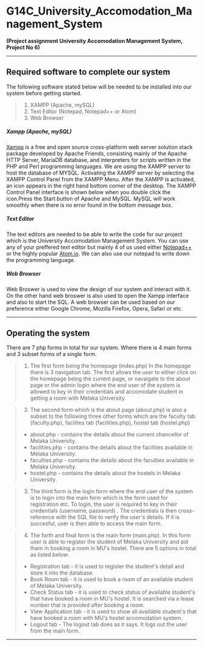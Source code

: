 # **G14C_University_Accomodation_Management_System**
**(Project assignment University Accomodation Management System, Project No 6)**

---
## **Required software to complete our system**

The following software stated below will be needed to be installed into our system before getting started.
>1. XAMPP (Apache, mySQL)
>2. Text Editor (Notepad, Notepad++ or Atom)
>3. Web Browser

##### Xampp (Apache, mySQL)
[Xampp](https://www.apachefriends.org/index.html ) is a free and open source cross-platform web server solution stack package developed by Apache Friends, consisting mainly of the Apache HTTP Server, MariaDB database, and interpreters for scripts written in the PHP and Perl programming languages. We are using the XAMPP server to host the database of MYSQL. Activating the XAMPP server by selecting the XAMPP Control Panel from the XAMPP Menu. After the XAMPP is activated, an icon       appears in the right hand bottom corner of the desktop. The XAMPP Control Panel interface is shown below when you double click the icon.Press the Start button of Apache and MySQL. MySQL will work smoothly when there is no error found in the bottom message box.

##### Text Editor
The text editors are needed to be able to write the code for our project which is the University Accomodation Management System. You can use any of your preffered text editor but mainly 4 of us used either [Notepad++](https://notepad-plus-plus.org/)  or the highly popular [Atom.io](https://atom.io/). We can also use our notepad to write down the programming language.  

##### Web Browser
Web Broswer is used to view the design of our system and interact with it. On the other hand web broswer is also used to open the Xampp interface and also to start the SQL. A web browser can be used based on our preference either Google Chrome, Mozilla Firefox, Opera, Safari or etc.

---
## **Operating the system**

There are 7 php forms in total for our system. Where there is 4 main forms and 3 subset forms of a single form.

>1. The first form being the homepage (index.php) In the homepage there is 3 navigation tab. The first allows the user to either click on the homepage being the current page, or navaigate to the about page or the admin login where the end user of the system is allowed to key in their credentials and accomodate student in getting a room with Melaka University.

>2. The second form which is the about page (about.php) is also a subset to the following three other forms which are the faculty tab (faculty.php), facilites tab (facilities.php), hostel tab (hostel.php)
>- about.php - contains the details about the current chancellor of Melaka University.
>- facilities.php - contains the details about the facilities available in Melaka University.
>- faculties.php - contains the details about the faculties available in Melaka University.
>- hostel.php - contains the details about the hostels in Melaka University.

>3. The third form is the login form where the end user of the system is to login into the main form which is the form used for registration etc. 
> To login, the user is required to key in their credentials (username, password)
. The credentials is then cross-reference with the SQL file to verify the user's details. If it is succesful, user is then able to access the main form.

>4. The forth and final form is the main form (main.php). In this form user is able to register the student of Melaka University and aid them in booking a room in MU's hostel. There are 5 options in total as listed below:
>- Registration tab - it is used to register the student's detail and store it into the database.
>- Book Room tab - it is used to book a room of an available student of Melaka University.
>- Check Status tab - it is used to check status of available student's that have booked a room in MU's hostel. It is searched via a lease number that is provided after booking a room.
>- View Application tab - it is used to show all available student's that have booked a room with MU's hostel accomodation system.
>- Logout tab - The logout tab does as it says. It logs out the user from the main form.
---
